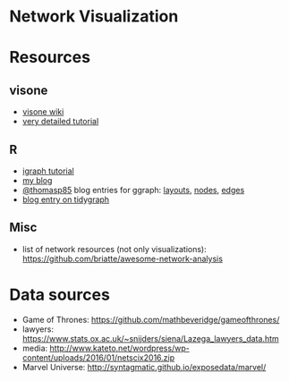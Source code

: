 # Network Visualization 

# Resources

## visone

- [visone wiki](https://visone.info/wiki/index.php/Main_Page)
- [very detailed tutorial](https://visone.info/wiki/images/6/67/VisoneTutorial-archeology.pdf)


## R

- [igraph tutorial](https://kateto.net/networks-r-igraph)
- [my blog](http://blog.schochastics.net)
- [@thomasp85](https://twitter.com/thomasp85) blog entries for ggraph: [layouts](https://www.data-imaginist.com/2017/ggraph-introduction-layouts/), [nodes](https://www.data-imaginist.com/2017/ggraph-introduction-nodes/), [edges](https://www.data-imaginist.com/2017/ggraph-introduction-edges/)
- [blog entry on tidygraph](https://www.data-imaginist.com/2017/introducing-tidygraph/)


## Misc
- list of network resources (not only visualizations): https://github.com/briatte/awesome-network-analysis

# Data sources

- Game of Thrones: https://github.com/mathbeveridge/gameofthrones/
- lawyers: https://www.stats.ox.ac.uk/~snijders/siena/Lazega_lawyers_data.htm
- media: http://www.kateto.net/wordpress/wp-content/uploads/2016/01/netscix2016.zip
- Marvel Universe: http://syntagmatic.github.io/exposedata/marvel/
